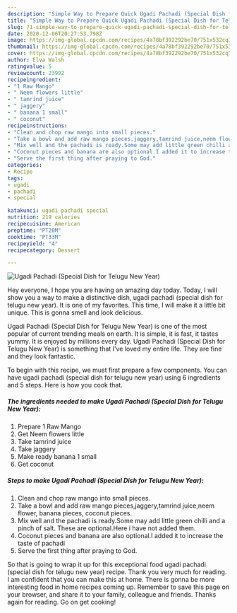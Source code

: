 ```yaml
---
description: "Simple Way to Prepare Quick Ugadi Pachadi (Special Dish for Telugu New Year)"
title: "Simple Way to Prepare Quick Ugadi Pachadi (Special Dish for Telugu New Year)"
slug: 71-simple-way-to-prepare-quick-ugadi-pachadi-special-dish-for-telugu-new-year
date: 2020-12-06T20:27:53.798Z
image: https://img-global.cpcdn.com/recipes/4a78bf392292be70/751x532cq70/ugadi-pachadi-special-dish-for-telugu-new-year-recipe-main-photo.jpg
thumbnail: https://img-global.cpcdn.com/recipes/4a78bf392292be70/751x532cq70/ugadi-pachadi-special-dish-for-telugu-new-year-recipe-main-photo.jpg
cover: https://img-global.cpcdn.com/recipes/4a78bf392292be70/751x532cq70/ugadi-pachadi-special-dish-for-telugu-new-year-recipe-main-photo.jpg
author: Elva Walsh
ratingvalue: 5
reviewcount: 23992
recipeingredient:
- "1 Raw Mango"
- " Neem flowers little"
- " tamrind juice"
- " jaggery"
- " banana 1 small"
- " coconut"
recipeinstructions:
- "Clean and chop raw mango into small pieces."
- "Take a bowl and add raw mango pieces,jaggery,tamrind juice,neem flower, banana pieces, coconut pieces."
- "Mix well and the pachadi is ready.Some may add little green chilli and a pinch of salt. These are optional.Here i have not added them."
- "Coconut pieces and banana are also optional.I added it to increase the taste of pachadi"
- "Serve the first thing after praying to God."
categories:
- Recipe
tags:
- ugadi
- pachadi
- special

katakunci: ugadi pachadi special 
nutrition: 219 calories
recipecuisine: American
preptime: "PT20M"
cooktime: "PT33M"
recipeyield: "4"
recipecategory: Dessert

---
```



![Ugadi Pachadi (Special Dish for Telugu New Year)](https://img-global.cpcdn.com/recipes/4a78bf392292be70/751x532cq70/ugadi-pachadi-special-dish-for-telugu-new-year-recipe-main-photo.jpg)

Hey everyone, I hope you are having an amazing day today. Today, I will show you a way to make a distinctive dish, ugadi pachadi (special dish for telugu new year). It is one of my favorites. This time, I will make it a little bit unique. This is gonna smell and look delicious.

Ugadi Pachadi (Special Dish for Telugu New Year) is one of the most popular of current trending meals on earth. It is simple, it is fast, it tastes yummy. It is enjoyed by millions every day. Ugadi Pachadi (Special Dish for Telugu New Year) is something that I've loved my entire life. They are fine and they look fantastic.




To begin with this recipe, we must first prepare a few components. You can have ugadi pachadi (special dish for telugu new year) using 6 ingredients and 5 steps. Here is how you cook that.

<!--inarticleads1-->

##### The ingredients needed to make Ugadi Pachadi (Special Dish for Telugu New Year):

1. Prepare 1 Raw Mango
1. Get  Neem flowers little
1. Take  tamrind juice
1. Take  jaggery
1. Make ready  banana 1 small
1. Get  coconut




<!--inarticleads2-->

##### Steps to make Ugadi Pachadi (Special Dish for Telugu New Year):

1. Clean and chop raw mango into small pieces.
1. Take a bowl and add raw mango pieces,jaggery,tamrind juice,neem flower, banana pieces, coconut pieces.
1. Mix well and the pachadi is ready.Some may add little green chilli and a pinch of salt. These are optional.Here i have not added them.
1. Coconut pieces and banana are also optional.I added it to increase the taste of pachadi
1. Serve the first thing after praying to God.




So that is going to wrap it up for this exceptional food ugadi pachadi (special dish for telugu new year) recipe. Thank you very much for reading. I am confident that you can make this at home. There is gonna be more interesting food in home recipes coming up. Remember to save this page on your browser, and share it to your family, colleague and friends. Thanks again for reading. Go on get cooking!

